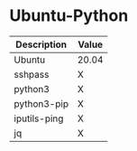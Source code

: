 # Ubuntu-Python

| Description    | Value |
|----------------|-------|
| Ubuntu         | 20.04 |
| sshpass        | X     |
| python3        | X     |
| python3-pip    | X     |
| iputils-ping   | X     |
| jq             | X     |
